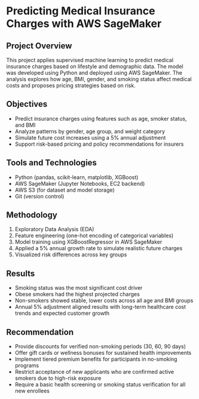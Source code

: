 # Predicting Medical Insurance Charges with AWS SageMaker

## Project Overview
This project applies supervised machine learning to predict medical insurance charges based on lifestyle and demographic data. The model was developed using Python and deployed using AWS SageMaker. The analysis explores how age, BMI, gender, and smoking status affect medical costs and proposes pricing strategies based on risk.

## Objectives
- Predict insurance charges using features such as age, smoker status, and BMI  
- Analyze patterns by gender, age group, and weight category  
- Simulate future cost increases using a 5% annual adjustment  
- Support risk-based pricing and policy recommendations for insurers

## Tools and Technologies
- Python (pandas, scikit-learn, matplotlib, XGBoost)  
- AWS SageMaker (Jupyter Notebooks, EC2 backend)  
- AWS S3 (for dataset and model storage)  
- Git (version control)


## Methodology
1. Exploratory Data Analysis (EDA)  
2. Feature engineering (one-hot encoding of categorical variables)  
3. Model training using XGBoostRegressor in AWS SageMaker  
4. Applied a 5% annual growth rate to simulate realistic future charges  
5. Visualized risk differences across key groups

## Results
- Smoking status was the most significant cost driver  
- Obese smokers had the highest projected charges  
- Non-smokers showed stable, lower costs across all age and BMI groups  
- Annual 5% adjustment aligned results with long-term healthcare cost trends and expected customer growth

## Recommendation
- Provide discounts for verified non-smoking periods (30, 60, 90 days)  
- Offer gift cards or wellness bonuses for sustained health improvements  
- Implement tiered premium benefits for participants in no-smoking programs 
- Restrict acceptance of new applicants who are confirmed active smokers due to high-risk exposure  
- Require a basic health screening or smoking status verification for all new enrollees  
